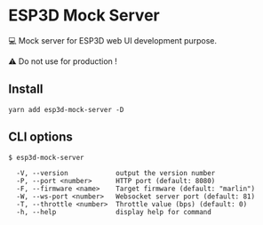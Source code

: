 # ESP3D Mock Server

:computer: Mock server for ESP3D web UI development purpose.

:warning: Do not use for production !

## Install

```
yarn add esp3d-mock-server -D
```

## CLI options

````
$ esp3d-mock-server

  -V, --version            output the version number
  -P, --port <number>      HTTP port (default: 8080)
  -F, --firmware <name>    Target firmware (default: "marlin")
  -W, --ws-port <number>   Websocket server port (default: 81)
  -T, --throttle <number>  Throttle value (bps) (default: 0)
  -h, --help               display help for command
````
